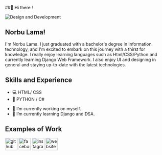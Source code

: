##👋 Hi there !

![Design and Development](https://arturssmirnovs.github.io/github-profile-readme-generator/images/banner.png)

## Norbu Lama!
I'm Norbu Lama. I just graduated with a bachelor's degree in information technology, and I'm excited to embark on this journey with a thirst for knowledge. I really enjoy learning languages such as Html/CSS/Python and currently learning Django Web Framework. I also enjoy UI and designing in general and staying up-to-date with the latest technologies.

## Skills and Experience
* 💻 HTML/ CSS
* 🐍 PYTHON / C#
 
- 🔭 I’m currently working on myself. 
- 🌱 I’m currently learning Django and DSA.


## Examples of Work




[<img src='https://cdn.jsdelivr.net/npm/simple-icons@3.0.1/icons/github.svg' alt='github' height='40'>](https://github.com/NorbuHyolmo)  [<img src='https://cdn.jsdelivr.net/npm/simple-icons@3.0.1/icons/facebook.svg' alt='facebook' height='40'>](https://www.facebook.com/norbuhero)  [<img src='https://cdn.jsdelivr.net/npm/simple-icons@3.0.1/icons/instagram.svg' alt='instagram' height='40'>](https://www.instagram.com/norbulama_/)  [<img src='https://cdn.jsdelivr.net/npm/simple-icons@3.0.1/icons/icloud.svg' alt='website' height='40'>](https://norbuhyolmo.github.io/)  


